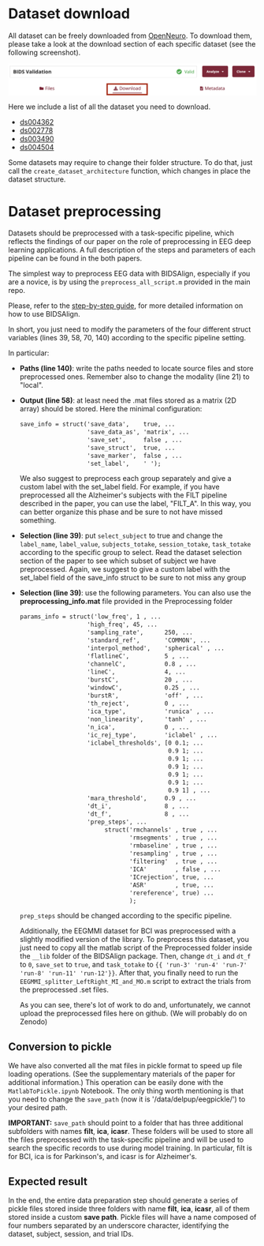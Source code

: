 # Dataset download

All dataset can be freely downloaded from [OpenNeuro](https://openneuro.org/).
To download them, please take a look at the download section of each specific dataset (see the following screenshot).

<img src="Openneuro.png"
        alt="Picture"
        width="600"
        style="display: block; margin: 0 auto" />

Here we include a list of all the dataset you need to download.

* [ds004362](https://openneuro.org/datasets/ds004363/)
* [ds002778](https://openneuro.org/datasets/ds002778/)
* [ds003490](https://openneuro.org/datasets/ds003490/)
* [ds004504](https://openneuro.org/datasets/ds004504/)

Some datasets may require to change their folder structure.
To do that, just call the ``create_dataset_architecture``
function, which changes in place the dataset structure.

# Dataset preprocessing

Datasets should be preprocessed with a task-specific pipeline, which reflects the findings of our paper on the role of preprocessing in EEG deep learning applications.
A full description of the steps and parameters of each
pipeline can be found in the both papers.

The simplest way to preprocess EEG data with BIDSAlign,
especially if you are a novice, is by using the
``preprocess_all_script.m`` provided in the main repo.

Please, refer to the [step-by-step guide](https://github.com/MedMaxLab/BIDSAlign/tree/main/docs),
for more detailed information on how to use BIDSAlign.

In short, you just need to modify the parameters
of the four different struct variables (lines 39, 58, 70, 140) 
according to the specific pipeline setting.


In particular:

* **Paths (line 140)**: write the paths needed to locate
  source files and store preprocessed ones.
  Remember also to change the modality (line 21) to "local".
* **Output (line 58)**: at least need the .mat files stored
  as a matrix (2D array) should be stored.
  Here the minimal configuration:
  ```
  save_info = struct('save_data',    true, ...
                     'save_data_as', 'matrix', ...
                     'save_set',     false , ...
                     'save_struct',  true, ...
                     'save_marker',  false , ...
                     'set_label',    ' ');
  ```
  We also suggest to preprocess each group separately and give a
  custom label with the set_label field. For example, if you have
  preprocessed all the Alzheimer's subjects with the
  FILT pipeline described in the paper, you can use the label,
  "FILT_A". In this way, you can better organize this phase
  and be sure to not have missed something.
* **Selection (line 39)**: put ``select_subject`` to true and
  change the ``label_name``, ``label_value``,
  ``subjects_totake``, ``session_totake``, ``task_totake``
  according to the specific group to select. Read the
  dataset selection section of the paper to see which subset
  of subject we have preprocessed. Again, we suggest to give a
  custom label with the set_label field of the save_info struct
  to be sure to not miss any group
* **Selection (line 39)**: use the following parameters.
  You can also use the **preprocessing_info.mat** file
  provided in the Preprocessing folder
  ```
  params_info = struct('low_freq', 1 , ...
                     'high_freq', 45, ...
                     'sampling_rate',      250, ...
                     'standard_ref',       'COMMON', ...
                     'interpol_method',    'spherical' , ...
                     'flatlineC',          5 , ...
                     'channelC',           0.8 , ...
                     'lineC',              4, ...
                     'burstC',             20 , ...
                     'windowC',            0.25 , ...
                     'burstR',             'off' , ...
                     'th_reject',          0 , ...
                     'ica_type',           'runica' , ...
                     'non_linearity',      'tanh' , ...
                     'n_ica',              0 , ...
                     'ic_rej_type',        'iclabel' , ...
                     'iclabel_thresholds', [0 0.1; ...
                                            0.9 1; ...
                                            0.9 1; ...
                                            0.9 1; ...
                                            0.9 1; ...
                                            0.9 1; ...
                                            0.9 1] , ...
                     'mara_threshold',     0.9 , ...
                     'dt_i',               8 , ...
                     'dt_f',               8 , ...
                     'prep_steps', ...
                          struct('rmchannels' , true , ...
                                 'rmsegments' , true , ...
                                 'rmbaseline' , true , ...
                                 'resampling' , true , ...
                                 'filtering'  , true , ...
                                 'ICA'        , false , ...
                                 'ICrejection', true, ...
                                 'ASR'        , true, ...
                                 'rereference', true) ...
                                 );
  ```
  ``prep_steps`` should be changed according to the specific
  pipeline.

  Additionally, the EEGMMI dataset for BCI was
  preprocessed with a slightly modified version of the library.
  To preprocess this dataset, you just need to copy all the
  matlab script of the Preprocessed folder inside the
  ``__lib`` folder of the BIDSAlign package.
  Then, change ``dt_i`` and ``dt_f`` to ``0``,
  ``save_set`` to ``true``, and
  ``task_totake`` to ``{{ 'run-3' 'run-4' 'run-7' 'run-8' 'run-11' 'run-12'}}``.
  After that, you finally need to run the
  ``EEGMMI_splitter_LeftRight_MI_and_MO.m`` script to extract the
  trials from the preprocessed .set files.

  As you can see, there's lot of work to do and, unfortunately,
  we cannot upload the preprocessed files here on github.
  (We will probably do on Zenodo)




## Conversion to pickle

We have also converted all the mat files in pickle format to
speed up file loading operations. 
(See the supplementary materials of the paper for additional information.)
This operation can be easily done with the
``MatlabToPickle.ipynb`` Notebook.
The only thing worth mentioning is that you need to change
the ``save_path`` (now it is '/data/delpup/eegpickle/') to
your desired path.

**IMPORTANT:** ``save_path`` should point to a folder that has
three additional subfolders with names
**filt**, **ica**, **icasr**. These folders will
be used to store all the files preprocessed with the task-specific pipeline 
and will be used to search the specific records to use
during model training.
In particular, filt is for BCI, ica is for Parkinson's, and icasr is for Alzheimer's.


## Expected result

In the end, the entire data preparation step should generate a 
series of pickle files stored inside three folders with name
**filt**, **ica**, **icasr**, all of them stored inside
a custom **save path**.
Pickle files will have a name composed of four numbers separated
by an underscore character, identifying the dataset, subject,
session, and trial IDs.